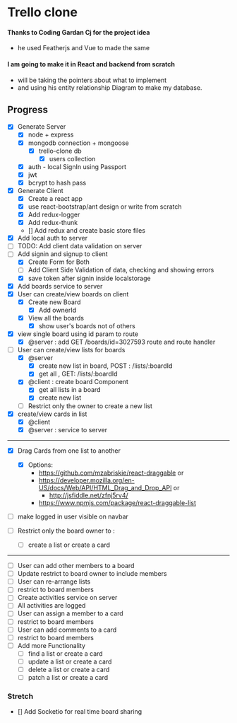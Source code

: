 # Trello clone

#### Thanks to Coding Gardan Cj for the project idea

- he used Featherjs and Vue to made the same

#### I am going to make it in React and backend from scratch

- will be taking the pointers about what to implement
- and using his entity relationship Diagram to make my database.

## Progress

- [x] Generate Server
  - [x] node + express
  - [x] mongodb connection + mongoose
    - [x] trello-clone db
      - [x] users collection
  - [x] auth - local SignIn using Passport
  - [x] jwt
  - [x] bcrypt to hash pass
- [x] Generate Client
  - [x] Create a react app
  - [x] use react-bootstrap/ant design or write from scratch
  - [x] Add redux-logger
  - [x] Add redux-thunk
  - [] Add redux and create basic store files
- [x] Add local auth to server
- [ ] TODO: Add client data validation on server
- [ ] Add signin and signup to client
  - [x] Create Form for Both
  - [ ] Add Client Side Validation of data, checking and showing errors
  - [x] save token after signin inside localstorage
- [x] Add boards service to server
- [x] User can create/view boards on client
  - [x] Create new Board
    - [x] Add ownerId
  - [x] View all the boards
    - [x] show user's boards not of others
- [x] view single board using id param to route
  - [x] @server : add GET /boards/id=3027593 route and route handler
- [ ] User can create/view lists for boards
  - [x] @server
    - [x] create new list in board, POST : /lists/:boardId
    - [x] get all , GET: /lists/:boardId
  - [x] @client : create board Component
    - [x] get all lists in a board
    - [x] create new list
  - [ ] Restrict only the owner to create a new list
- [x] create/view cards in list
  - [x] @client
  - [x] @server : service to server

---

- [x] Drag Cards from one list to another

  - [x] Options:
    - https://github.com/mzabriskie/react-draggable or
    - https://developer.mozilla.org/en-US/docs/Web/API/HTML_Drag_and_Drop_API or
      - http://jsfiddle.net/zfnj5rv4/
    - https://www.npmjs.com/package/react-draggable-list

- [ ] make logged in user visible on navbar
- [ ] Restrict only the board owner to :
  - [ ] create a list or create a card

---

- [ ] User can add other members to a board
- [ ] Update restrict to board owner to include members
- [ ] User can re-arrange lists
- [ ] restrict to board members
- [ ] Create activities service on server
- [ ] All activities are logged
- [ ] User can assign a member to a card
- [ ] restrict to board members
- [ ] User can add comments to a card
- [ ] restrict to board members
- [ ] Add more Functionality
  - [ ] find a list or create a card
  - [ ] update a list or create a card
  - [ ] delete a list or create a card
  - [ ] patch a list or create a card

### Stretch

- [] Add Socketio for real time board sharing
